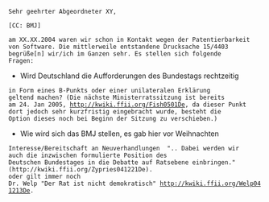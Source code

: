 `Sehr geehrter Abgeordneter XY,`

`[CC: BMJ]`

`am XX.XX.2004 waren wir schon in Kontakt wegen der Patentierbarkeit`\
`von Software. Die mittlerweile entstandene Drucksache 15/4403`\
`begrüße[n] wir/ich im Ganzen sehr. Es stellen sich folgende`\
`Fragen:`

-   Wird Deutschland die Aufforderungen des Bundestags rechtzeitig

`in Form eines B-Punkts oder einer unilateralen Erklärung`\
`geltend machen? (Die nächste Ministerratssitzung ist bereits`\
`am 24. Jan 2005, `[`http://kwiki.ffii.org/Fish0501De`](http://kwiki.ffii.org/Fish0501De)`, da dieser Punkt`\
`dort jedoch sehr kurzfristig eingebracht wurde, besteht die`\
`Option dieses noch bei Beginn der Sitzung zu verschieben.)`

-   Wie wird sich das BMJ stellen, es gab hier vor Weihnachten

`Interesse/Bereitschaft an Neuverhandlungen  ".. Dabei werden wir`\
`auch die inzwischen formulierte Position des`\
`Deutschen Bundestages in die Debatte auf Ratsebene einbringen."`\
`(http://kwiki.ffii.org/Zypries041221De).`\
`oder gilt immer noch`\
`Dr. Welp "Der Rat ist nicht demokratisch" `[`http://kwiki.ffii.org/Welp041213De`](http://kwiki.ffii.org/Welp041213De)`.`
